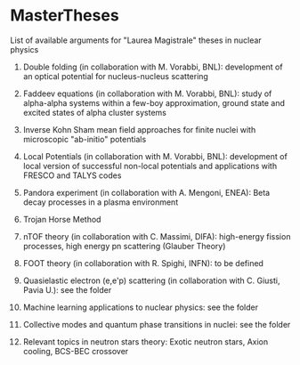 # MasterTheses
List of available arguments for "Laurea Magistrale" theses in nuclear physics

1) Double folding (in collaboration with M. Vorabbi, BNL): 
  development of an optical potential for nucleus-nucleus scattering

2) Faddeev equations (in collaboration with M. Vorabbi, BNL): 
  study of alpha-alpha systems within a few-boy approximation, ground state and excited states of alpha cluster
  systems

3) Inverse Kohn Sham
  mean field approaches for finite nuclei with microscopic "ab-initio" potentials

4) Local Potentials (in collaboration with M. Vorabbi, BNL): 
  development of local version of successful non-local potentials and
  applications with FRESCO and TALYS codes

5) Pandora experiment (in collaboration with A. Mengoni, ENEA):
  Beta decay processes in a plasma environment
  
6) Trojan Horse Method

7) nTOF theory (in collaboration with C. Massimi, DIFA): high-energy fission processes, high energy
  pn scattering (Glauber Theory)

8) FOOT theory (in collaboration with R. Spighi, INFN): to be defined

9) Quasielastic electron (e,e'p) scattering (in collaboration with C. Giusti, Pavia U.): see the folder

10) Machine learning applications to nuclear physics: see the folder

11) Collective modes and quantum phase transitions in nuclei: see the folder

12) Relevant topics in neutron stars theory: Exotic neutron stars, Axion cooling, BCS-BEC crossover
